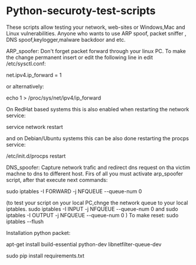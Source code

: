 # Python-securoty-test-scripts
These scripts allow testing your network, web-sites or Windows,Mac and Linux vulnerabilities.
Anyone who wants to use ARP spoof, packet sniffer , DNS spoof,keylogger,malware backdoor and etc.

ARP_spoofer:
Don't forget packet forward through your linux PC.
To make the change permanent insert or edit the following line in edit /etc/sysctl.conf:

net.ipv4.ip_forward = 1

or alternatively:

echo 1 > /proc/sys/net/ipv4/ip_forward

On RedHat based systems this is also enabled when restarting the network service:

service network restart

and on Debian/Ubuntu systems this can be also done restarting the procps service:

/etc/init.d/procps restart



DNS_spoofer:
Capture network trafic and redirect dns request on tha victim machne to dns to different host.
Firs of all you must activate arp_spoofer script, after that execute next commands:

sudo iptables -I FORWARD -j NFQUEUE --queue-num 0 

(to test your script on your local PC,chnge the network queue to your local iptables. 
sudo iptables -I INPUT -j NFQUEUE --queue-num 0 and 
sudo iptables -I OUTPUT -j NFQUEUE --queue-num 0  )
To make reset: sudo iptables --flush


Installation python packet:

apt-get install build-essential python-dev libnetfilter-queue-dev

sudo pip install requirements.txt
